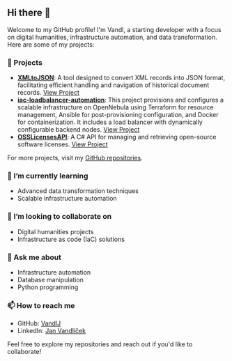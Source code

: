 ## Hi there 🤙

Welcome to my GitHub profile! I'm Vandl, a starting developer with a focus on digital humanities, infrastructure automation, and data transformation. Here are some of my projects:

### 🔭 Projects

- **[XMLtoJSON](https://github.com/VandlJ/XMLtoJSON)**: A tool designed to convert XML records into JSON format, facilitating efficient handling and navigation of historical document records. [View Project](https://github.com/VandlJ/XMLtoJSON)
- **[iac-loadbalancer-automation](https://github.com/VandlJ/iac-loadbalancer-automation)**: This project provisions and configures a scalable infrastructure on OpenNebula using Terraform for resource management, Ansible for post-provisioning configuration, and Docker for containerization. It includes a load balancer with dynamically configurable backend nodes. [View Project](https://github.com/VandlJ/iac-loadbalancer-automation)
- **[OSSLicensesAPI](https://github.com/VandlJ/OSSLicensesAPI)**: A C# API for managing and retrieving open-source software licenses. [View Project](https://github.com/VandlJ/OSSLicensesAPI)

For more projects, visit my [GitHub repositories](https://github.com/VandlJ?tab=repositories).

### 🌱 I’m currently learning
- Advanced data transformation techniques
- Scalable infrastructure automation

### 👯 I’m looking to collaborate on
- Digital humanities projects
- Infrastructure as code (IaC) solutions

### 💬 Ask me about
- Infrastructure automation
- Database manipulation 
- Python programming

### 📫 How to reach me
- GitHub: [VandlJ](https://github.com/VandlJ)
- LinkedIn: [Jan Vandlíček](https://www.linkedin.com/in/vandl/)

Feel free to explore my repositories and reach out if you'd like to collaborate!

